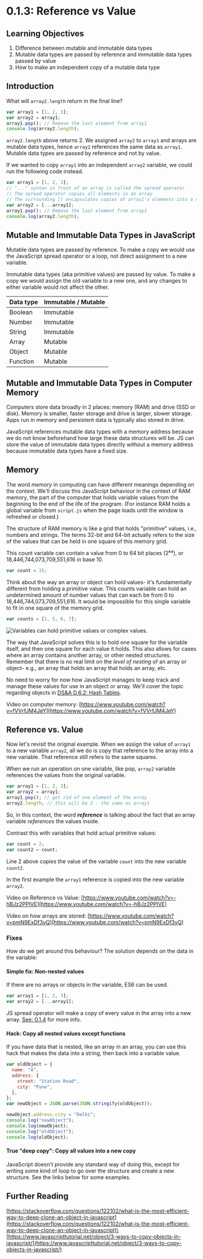 # 0.1.3: Reference vs Value

## Learning Objectives

1. Difference between mutable and immutable data types
2. Mutable data types are passed by reference and immutable data types passed by value
3. How to make an independent copy of a mutable data type

## Introduction

What will `array2.length` return in the final line?&#x20;

```javascript
var array1 = [1, 2, 3];
var array2 = array1;
array1.pop(); // Remove the last element from array1
console.log(array2.length);
```

`array2.length` above returns 2. We assigned `array2` to `array1` and arrays are mutable data types, hence `array2` references the same data as `array1`. Mutable data types are passed by reference and not by value.

If we wanted to copy `array1` into an independent `array2` variable, we could run the following code instead.

```javascript
var array1 = [1, 2, 3];
// "..." syntax in front of an array is called the spread operator
// The spread operator copies all elements in an array
// The surrounding [] encapsulates copies of array1's elements into a new array
var array2 = [...array1]; 
array1.pop(); // Remove the last element from array1
console.log(array2.length);
```

## Mutable and Immutable Data Types in JavaScript

Mutable data types are passed by reference. To make a copy we would use the JavaScript spread operator or a loop, not direct assignment to a new variable.

Immutable data types (aka primitive values) are passed by value. To make a copy we would assign the old variable to a new one, and any changes to either variable would not affect the other.

| Data type | Immutable / Mutable |
| --------- | ------------------- |
| Boolean   | Immutable           |
| Number    | Immutable           |
| String    | Immutable           |
| Array     | Mutable             |
| Object    | Mutable             |
| Function  | Mutable             |

## Mutable and Immutable Data Types in Computer Memory

Computers store data broadly in 2 places: memory (RAM) and drive (SSD or disk). Memory is smaller, faster storage and drive is larger, slower storage. Apps run in memory and persistent data is typically also stored in drive.

JavaScript references mutable data types with a memory address because we do not know beforehand how large these data structures will be. JS can store the value of immutable data types directly without a memory address because immutable data types have a fixed size.





## Memory

The word _memory_ in computing can have different meanings depending on the context. We'll discuss this JavaScript behaviour in the context of RAM memory, the part of the computer that holds variable values from the beginning to the end of the life of the program. (For instance RAM holds a global variable from `script.js` when the page loads until the window is refreshed or closed.)

The structure of RAM memory is like a grid that holds "primitive" values, i.e., numbers and strings. The terms 32-bit and 64-bit actually refers to the size of the values that can be held in one square of this memory grid.

This count variable can contain a value from 0 to 64 bit places (2⁶⁴), or 18,446,744,073,709,551,616 in base 10.

```javascript
var count = 15;
```

Think about the way an array or object can hold values- it's fundamentally different from holding a primitive value. This counts variable can hold an undetermined amount of number values that can each be from 0 to 18,446,744,073,709,551,616. It would be impossible for this single variable to fit in one square of the memory grid.

```javascript
var counts = [2, 5, 6, 7];
```

![Variables can hold primitive values or complex values.](../../.gitbook/assets/ref-v-value.jpg)

The way that JavaScript solves this is to hold one square for the variable itself, and then one square for each value it holds. This also allows for cases where an array contains another array, or other nested structures. Remember that there is no real limit on the _level of nesting_ of an array or object- e.g., an array that holds an array that holds an array, etc.

No need to worry for now how JavaScript manages to keep track and manage these values for use in an object or array. We'll cover the topic regarding objects in [DS\&A D.6.2: Hash Tables](../../algorithms/a.5-data-structures/a.5.2-hash-tables).

Video on computer memory: [https://www.youtube.com/watch?v=fVVrfJM4JeY](https://www.youtube.com/watch?v=fVVrfJM4JeY)

## Reference vs. Value

Now let's revisit the original example. When we assign the value of `array1` to a new variable `array2`, all we do is copy that reference to the array into a new variable. That reference still refers to the same squares.

When we run an operation on one variable, like pop, `array2` variable references the values from the original variable.

```javascript
var array1 = [1, 2, 3];
var array2 = array1;
array1.pop(); // get rid of one element of the array
array2.length; // this will be 2 - the same as array1
```

So, in this context, the word _**reference**_ is talking about the fact that an array variable _references_ the values inside.

Contrast this with variables that hold actual primitive values:

```javascript
var count = 2;
var count2 = count;
```

Line 2 above copies the value of the variable `count` into the new variable `count2`.

In the first example the `array1` reference is copied into the new variable `array2`.

Video on Reference vs Value: [https://www.youtube.com/watch?v=-hBJz2PPIVE](https://www.youtube.com/watch?v=-hBJz2PPIVE)

Video on how arrays are stored: [https://www.youtube.com/watch?v=pmN9ExDf3yQ](https://www.youtube.com/watch?v=pmN9ExDf3yQ)

### Fixes

How do we get around this behaviour? The solution depends on the data in the variable:

#### Simple fix: Non-nested values

If there are no arrays or objects in the variable, ES6 can be used.

```javascript
var array1 = [1, 2, 3];
var array2 = [...array1];
```

JS spread operator will make a copy of every value in the array into a new array. [See: 0.1.4](0.1.4-destructuring-and-spread-operator.md#example-make-shallow-copy-of-array) for more info.

#### Hack: Copy all nested values except functions

If you have data that is nested, like an array in an array, you can use this hack that makes the data into a string, then back into a variable value.

```javascript
var oldObject = {
  name: "A",
  address: {
    street: "Station Road",
    city: "Pune",
  },
};
var newObject = JSON.parse(JSON.stringify(oldObject));

newObject.address.city = "Delhi";
console.log("newObject");
console.log(newObject);
console.log("oldObject");
console.log(oldObject);
```

#### True "deep copy": Copy all values into a new copy

JavaScript doesn't provide any standard way of doing this, except for writing some kind of loop to go over the structure and create a new structure. See the links below for some examples.

## Further Reading

[https://stackoverflow.com/questions/122102/what-is-the-most-efficient-way-to-deep-clone-an-object-in-javascript](https://stackoverflow.com/questions/122102/what-is-the-most-efficient-way-to-deep-clone-an-object-in-javascript)\
\
[https://www.javascripttutorial.net/object/3-ways-to-copy-objects-in-javascript/](https://www.javascripttutorial.net/object/3-ways-to-copy-objects-in-javascript/)
